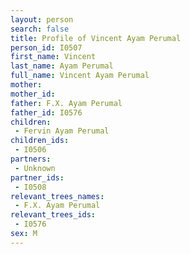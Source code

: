 ```yaml
---
layout: person
search: false
title: Profile of Vincent Ayam Perumal
person_id: I0507
first_name: Vincent
last_name: Ayam Perumal
full_name: Vincent Ayam Perumal
mother: 
mother_id: 
father: F.X. Ayam Perumal
father_id: I0576
children:
 - Fervin Ayam Perumal
children_ids:
 - I0506
partners:
 - Unknown
partner_ids:
 - I0508
relevant_trees_names:
 - F.X. Ayam Perumal
relevant_trees_ids:
 - I0576
sex: M
---
```


